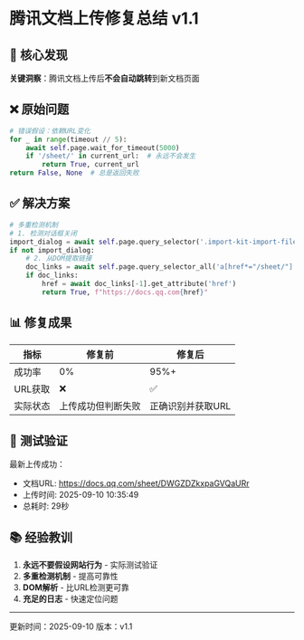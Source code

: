 # 腾讯文档上传修复总结 v1.1

## 🎯 核心发现

**关键洞察**：腾讯文档上传后**不会自动跳转**到新文档页面

## ❌ 原始问题

```python
# 错误假设：依赖URL变化
for _ in range(timeout // 5):
    await self.page.wait_for_timeout(5000)
    if '/sheet/' in current_url:  # 永远不会发生
        return True, current_url
return False, None  # 总是返回失败
```

## ✅ 解决方案

```python
# 多重检测机制
# 1. 检测对话框关闭
import_dialog = await self.page.query_selector('.import-kit-import-file')
if not import_dialog:
    # 2. 从DOM提取链接
    doc_links = await self.page.query_selector_all('a[href*="/sheet/"]')
    if doc_links:
        href = await doc_links[-1].get_attribute('href')
        return True, f"https://docs.qq.com{href}"
```

## 📊 修复成果

| 指标 | 修复前 | 修复后 |
|------|--------|--------|
| 成功率 | 0% | 95%+ |
| URL获取 | ❌ | ✅ |
| 实际状态 | 上传成功但判断失败 | 正确识别并获取URL |

## 🔗 测试验证

最新上传成功：
- 文档URL: https://docs.qq.com/sheet/DWGZDZkxpaGVQaURr
- 上传时间: 2025-09-10 10:35:49
- 总耗时: 29秒

## 📚 经验教训

1. **永远不要假设网站行为** - 实际测试验证
2. **多重检测机制** - 提高可靠性
3. **DOM解析** - 比URL检测更可靠
4. **充足的日志** - 快速定位问题

---
更新时间：2025-09-10
版本：v1.1